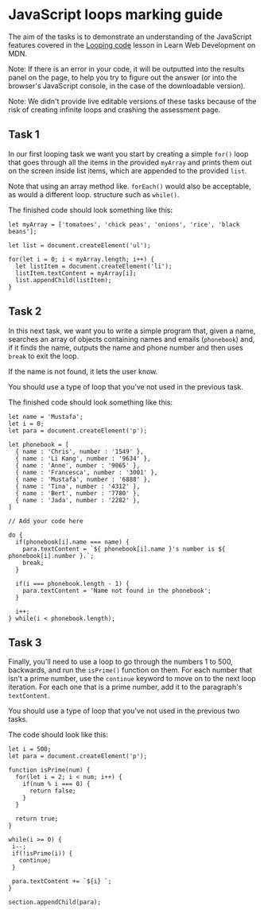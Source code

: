 # JavaScript loops marking guide

The aim of the tasks is to demonstrate an understanding of the JavaScript features covered in the [Looping code](https://developer.mozilla.org/en-US/docs/Learn/JavaScript/Building_blocks/Looping_code) lesson in Learn Web Development on MDN.

Note: If there is an error in your code, it will be outputted into the results panel on the page, to help you try to figure out the answer (or into the browser's JavaScript console, in the case of the downloadable version).

Note: We didn't provide live editable versions of these tasks because of the risk of creating infinite loops and crashing the assessment page.

## Task 1

In our first looping task we want you start by creating a simple `for()` loop that goes through all the items in the provided `myArray` and prints them out on the screen inside list items, which are appended to the provided `list`. 

Note that using an array method like. `forEach()` would also be acceptable, as would a different loop. structure such as `while()`.

The finished code should look something like this:

```
let myArray = ['tomatoes', 'chick peas', 'onions', 'rice', 'black beans'];

let list = document.createElement('ul');

for(let i = 0; i < myArray.length; i++) {
  let listItem = document.createElement('li');
  listItem.textContent = myArray[i];
  list.appendChild(listItem);
}
```

## Task 2

In this next task, we want you to write a simple program that, given a name, searches an array of objects containing names and emails (`phonebook`) and, if it finds the name, outputs the name and phone number and then uses `break` to exit the loop.  

If the name is not found, it lets the user know.

You should use a type of loop that you've not used in the previous task.

The finished code should look something like this:

```
let name = 'Mustafa';
let i = 0;
let para = document.createElement('p');

let phonebook = [
  { name : 'Chris', number : '1549' },
  { name : 'Li Kang', number : '9634' },
  { name : 'Anne', number : '9065' },
  { name : 'Francesca', number : '3001' },
  { name : 'Mustafa', number : '6888' },
  { name : 'Tina', number : '4312' },
  { name : 'Bert', number : '7780' },
  { name : 'Jada', number : '2282' },
]

// Add your code here

do {
  if(phonebook[i].name === name) {
    para.textContent = `${ phonebook[i].name }'s number is ${ phonebook[i].number }.`;
    break;
  }

  if(i === phonebook.length - 1) {
    para.textContent = 'Name not found in the phonebook';
  }

  i++;
} while(i < phonebook.length);
```

## Task 3

Finally, you'll need to use a loop to go through the numbers 1 to 500, backwards, and run the `isPrime()` function on them. For each number that isn't a prime number, use the `continue` keyword to move on to the next loop iteration. For each one that is a prime number, add it to the paragraph's `textContent`.

You should use a type of loop that you've not used in the previous two tasks.

The code should look like this:

```
let i = 500;
let para = document.createElement('p');

function isPrime(num) {
  for(let i = 2; i < num; i++) {
    if(num % i === 0) {
      return false;
    }
  }
  
  return true;
}

while(i >= 0) {
 i--;
 if(!isPrime(i)) {
   continue;
 }
 
 para.textContent += `${i} `;
}

section.appendChild(para);
```